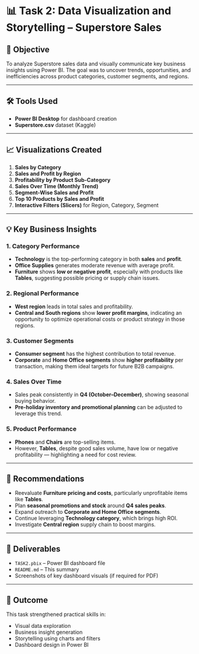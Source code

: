 # 📊 Task 2: Data Visualization and Storytelling – Superstore Sales

## 🎯 Objective
To analyze Superstore sales data and visually communicate key business insights using Power BI. The goal was to uncover trends, opportunities, and inefficiencies across product categories, customer segments, and regions.

---

## 🛠 Tools Used
- **Power BI Desktop** for dashboard creation
- **Superstore.csv** dataset (Kaggle)

---

## 📈 Visualizations Created
1. **Sales by Category**
2. **Sales and Profit by Region**
3. **Profitability by Product Sub-Category**
4. **Sales Over Time (Monthly Trend)**
5. **Segment-Wise Sales and Profit**
6. **Top 10 Products by Sales and Profit**
7. **Interactive Filters (Slicers)** for Region, Category, Segment

---

## 💡 Key Business Insights

### 1. Category Performance
- **Technology** is the top-performing category in both **sales** and **profit**.
- **Office Supplies** generates moderate revenue with average profit.
- **Furniture** shows **low or negative profit**, especially with products like **Tables**, suggesting possible pricing or supply chain issues.

### 2. Regional Performance
- **West region** leads in total sales and profitability.
- **Central and South regions** show **lower profit margins**, indicating an opportunity to optimize operational costs or product strategy in those regions.

### 3. Customer Segments
- **Consumer segment** has the highest contribution to total revenue.
- **Corporate** and **Home Office segments** show **higher profitability** per transaction, making them ideal targets for future B2B campaigns.

### 4. Sales Over Time
- Sales peak consistently in **Q4 (October–December)**, showing seasonal buying behavior.
- **Pre-holiday inventory and promotional planning** can be adjusted to leverage this trend.

### 5. Product Performance
- **Phones** and **Chairs** are top-selling items.
- However, **Tables**, despite good sales volume, have low or negative profitability — highlighting a need for cost review.

---

## 📌 Recommendations

- Reevaluate **Furniture pricing and costs**, particularly unprofitable items like **Tables**.
- Plan **seasonal promotions and stock** around **Q4 sales peaks**.
- Expand outreach to **Corporate and Home Office segments**.
- Continue leveraging **Technology category**, which brings high ROI.
- Investigate **Central region** supply chain to boost margins.

---

## 📁 Deliverables

- `TASK2.pbix` – Power BI dashboard file
- `README.md` – This summary
- Screenshots of key dashboard visuals (if required for PDF)

---

## 📎 Outcome

This task strengthened practical skills in:
- Visual data exploration
- Business insight generation
- Storytelling using charts and filters
- Dashboard design in Power BI


